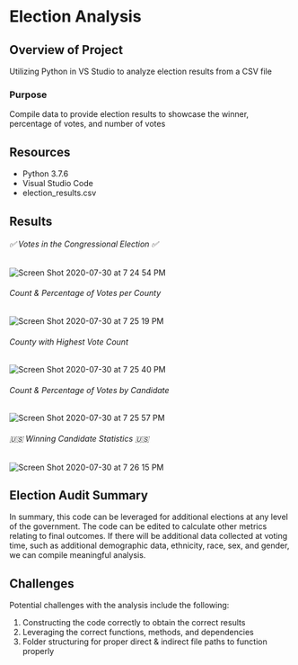 # Election Analysis

## Overview of Project
Utilizing Python in VS Studio to analyze election results from a CSV file

### Purpose
Compile data to provide election results to showcase the winner, percentage of votes, and number of votes

## Resources
- Python 3.7.6
- Visual Studio Code
- election_results.csv

## Results

###### :white_check_mark:  Votes in the Congressional Election  :white_check_mark:

![Screen Shot 2020-07-30 at 7 24 54 PM](https://user-images.githubusercontent.com/67982071/88984241-17d7bd80-d29b-11ea-9481-2dae1a7a18e2.png)

###### Count & Percentage of Votes per County

![Screen Shot 2020-07-30 at 7 25 19 PM](https://user-images.githubusercontent.com/67982071/88984444-9b91aa00-d29b-11ea-8ce3-39d9698b529f.png)

###### County with Highest Vote Count

![Screen Shot 2020-07-30 at 7 25 40 PM](https://user-images.githubusercontent.com/67982071/88984584-f62b0600-d29b-11ea-9f0c-facba03825fa.png)

###### Count & Percentage of Votes by Candidate

![Screen Shot 2020-07-30 at 7 25 57 PM](https://user-images.githubusercontent.com/67982071/88984585-f6c39c80-d29b-11ea-846e-aa4dfa96ce2c.png)

###### :us:  Winning Candidate Statistics :us:

![Screen Shot 2020-07-30 at 7 26 15 PM](https://user-images.githubusercontent.com/67982071/88984586-f6c39c80-d29b-11ea-903b-434c2684702a.png)

## Election Audit Summary
In summary, this code can be leveraged for additional elections at any level of the government. The code can be edited to calculate other metrics relating to final outcomes. If there will be additional data collected at voting time, such as additional demographic data, ethnicity, race, sex, and gender, we can compile meaningful analysis. 

## Challenges
Potential challenges with the analysis include the following:
1. Constructing the code correctly to obtain the correct results
2. Leveraging the correct functions, methods, and dependencies 
3. Folder structuring for proper direct & indirect file paths to function properly
